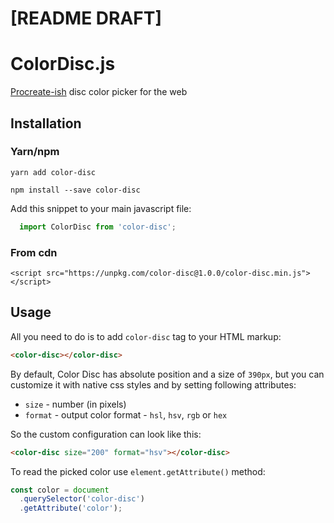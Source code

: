 # [README DRAFT]

# ColorDisc.js
[Procreate-ish](https://procreate.art/) disc color picker for the web

## Installation

### Yarn/npm

`yarn add color-disc`

`npm install --save color-disc`

Add this snippet to your main javascript file:

```javascript
  import ColorDisc from 'color-disc';
```

### From cdn
`<script src="https://unpkg.com/color-disc@1.0.0/color-disc.min.js"></script>`

## Usage

All you need to do is to add `color-disc` tag to your HTML markup:

```html
<color-disc></color-disc>
```

By default, Color Disc has absolute position and a size of `390px`, but you can customize it with native css styles and by setting following attributes:

- `size` - number (in pixels)
- `format` - output color format - `hsl`, `hsv`, `rgb` or `hex`

So the custom configuration can look like this:

```html
<color-disc size="200" format="hsv"></color-disc>
```

To read the picked color use `element.getAttribute()` method:

```javascript
const color = document
  .querySelector('color-disc')
  .getAttribute('color');
```